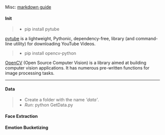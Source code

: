 Misc: [markdown guide](https://www.markdownguide.org/basic-syntax/)

#### Init
> - pip install pytube

[pytube](https://python-pytube.readthedocs.io/en/latest/) is a lightweight, Pythonic, dependency-free, library (and command-line utility) for downloading YouTube Videos.

> - pip install opencv-python

[OpenCV](https://opencv.org/) (Open Source Computer Vision) is a library aimed at building computer vision applications. It has numerous pre-written functions for image processing tasks.

***


#### Data

> - Create a folder with the name _'data'_. 
> - _Run:_ python GetData.py

#### Face Extraction


#### Emotion Bucketizing
